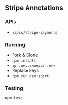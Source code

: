 ## Stripe Annotations


### APIs

* `/apis/stripe-payments`

### Running

* Fork & Clone
* `npm install`
* `cp .env.example .env`
* Replace keys
* `npm run dev:start`

### Testing

`npm test`

